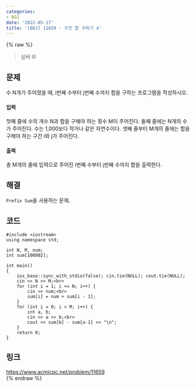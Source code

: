 ```yaml
---
categories:
- BOJ
date: '2022-05-17'
title: '[BOJ] 11659 - 구간 합 구하기 4'
---
```


{% raw %}
> 실버 III<br>

## 문제
수 N개가 주어졌을 때, i번째 수부터 j번째 수까지 합을 구하는 프로그램을 작성하시오.

#### 입력
첫째 줄에 수의 개수 N과 합을 구해야 하는 횟수 M이 주어진다. 둘째 줄에는 N개의 수가 주어진다. 수는 1,000보다 작거나 같은 자연수이다. 셋째 줄부터 M개의 줄에는 합을 구해야 하는 구간 i와 j가 주어진다.

#### 출력
총 M개의 줄에 입력으로 주어진 i번째 수부터 j번째 수까지 합을 출력한다.

## 해결
`Prefix Sum`을 사용하는 문제.

## 코드
```
#include <iostream>
using namespace std;

int N, M, num;
int sum[100002];

int main()
{
	ios_base::sync_with_stdio(false); cin.tie(NULL); cout.tie(NULL);
	cin >> N >> M;<br>
	for (int i = 1; i <= N; i++) {
		cin >> num;<br>
		sum[i] = num + sum[i - 1];
	}
	for (int i = 0; i < M; i++) {
		int a, b;
		cin >> a >> b;<br>
		cout << sum[b] - sum[a-1] << "\n";
	}
	return 0;
}
```


## 링크
https://www.acmicpc.net/problem/11659<br>
{% endraw %}